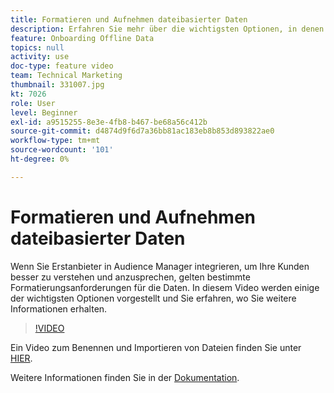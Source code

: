 ```yaml
---
title: Formatieren und Aufnehmen dateibasierter Daten
description: Erfahren Sie mehr über die wichtigsten Optionen, in denen Sie weitere Informationen erhalten, wenn Sie Erstanbieter in Audience Manager einbinden, um Ihre Kunden besser zu verstehen und anzusprechen. Erfahren Sie mehr über bestimmte Formatierungsanforderungen für die Daten.
feature: Onboarding Offline Data
topics: null
activity: use
doc-type: feature video
team: Technical Marketing
thumbnail: 331007.jpg
kt: 7026
role: User
level: Beginner
exl-id: a9515255-8e3e-4fb8-b467-be68a56c412b
source-git-commit: d4874d9f6d7a36bb81ac183eb8b853d893822ae0
workflow-type: tm+mt
source-wordcount: '101'
ht-degree: 0%

---
```


# Formatieren und Aufnehmen dateibasierter Daten

Wenn Sie Erstanbieter in Audience Manager integrieren, um Ihre Kunden besser zu verstehen und anzusprechen, gelten bestimmte Formatierungsanforderungen für die Daten. In diesem Video werden einige der wichtigsten Optionen vorgestellt und Sie erfahren, wo Sie weitere Informationen erhalten.

>[!VIDEO](https://video.tv.adobe.com/v/331007/?quality=12&learn=on)

Ein Video zum Benennen und Importieren von Dateien finden Sie unter [HIER](steps-for-ingesting-file-based-data.md).

Weitere Informationen finden Sie in der [Dokumentation](https://experienceleague.adobe.com/docs/audience-manager/user-guide/implementation-integration-guides/sending-audience-data/batch-data-transfer-process/inbound-file-contents.html?).
